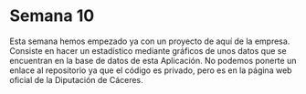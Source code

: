 # Semana 10

<p>Esta semana hemos empezado ya con un proyecto de aquí de la empresa. Consiste en hacer un estadístico mediante gráficos de unos datos que se encuentran en la base de datos de esta Aplicación. No podemos ponerte un enlace al repositorio ya que el código es privado, pero es en la página web oficial de la Diputación de Cáceres.</p>

